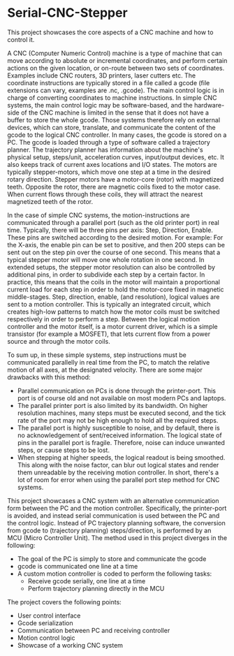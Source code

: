 # Serial-CNC-Stepper

This project showcases the core aspects of a CNC machine and how to control it.

A CNC (Computer Numeric Control) machine is a type of machine that can move according to absolute or incremental coordinates, and perform certain actions on the given location, or on-route between two sets of coordinates. Examples include CNC routers, 3D printers, laser cutters etc. 
The coordinate instructions are typically stored in a file called a gcode (file extensions can vary, examples are .nc, .gcode).
The main control logic is in charge of converting coordinates to machine instructions. 
In simple CNC systems, the main control logic may be software-based, and the hardware-side of the CNC machine is limited in the sense that it does not have a buffer to store the whole gcode. Those systems therefore rely on external devices, which can store, translate, and communicate the content of the gcode to the logical CNC controller. 
In many cases, the gcode is stored on a PC. The gcode is loaded through a type of software called a trajectory planner. The trajectory planner has information about the machine's physical setup, steps/unit, acceleration curves, input/output devices, etc. It also keeps track of current axes locations and I/O states. 
The motors are typically stepper-motors, which move one step at a time in the desired rotary direction. Stepper motors have a motor-core (rotor) with magnetized teeth. Opposite the rotor, there are magnetic coils fixed to the motor case. When current flows through these coils, they will attract the nearest magnetized teeth of the rotor.

In the case of simple CNC systems, the motion-instructions are communicated through a parallel port (such as the old printer port) in real time. Typically, there will be three pins per axis: Step, Direction, Enable. These pins are switched according to the desired motion. 
For example: For the X-axis, the enable pin can be set to positive, and then 200 steps can be sent out on the step pin over the course of one second. This means that a typical stepper motor will move one whole rotation in one second. 
In extended setups, the stepper motor resolution can also be controlled by additional pins, in order to subdivide each step by a certain factor. In practice, this means that the coils in the motor will maintain a proportional current load for each step in order to hold the motor-core fixed in magnetic middle-stages.
Step, direction, enable, (and resolution), logical values are sent to a motion controller. This is typically an integrated circuit, which creates high-low patterns to match how the motor coils must be switched respectively in order to perform a step. 
Between the logical motion controller and the motor itself, is a motor current driver, which is a simple transistor (for example a MOSFET), that lets current flow from a power source and through the motor coils. 

To sum up, in these simple systems, step instructions must be communicated parallelly in real time from the PC, to match the relative motion of all axes, at the designated velocity.
There are some major drawbacks with this method: 
* Parallel communication on PCs is done through the printer-port. This port is of course old and not available on most modern PCs and laptops. 
* The parallel printer port is also limited by its bandwidth. On higher resolution machines, many steps must be executed second, and the tick rate of the port may not be high enough to hold all the required steps. 
* The parallel port is highly susceptible to noise, and by default, there is no acknowledgement of sent/received information. The logical state of pins in the parallel port is fragile. Therefore, noise can induce unwanted steps, or cause steps to be lost. 
* When stepping at higher speeds, the logical readout is being smoothed. This along with the noise factor, can blur out logical states and render them unreadable by the receiving motion controller.
In short, there's a lot of room for error when using the parallel port step method for CNC systems.

This project showcases a CNC system with an alternative communication form between the PC and the motion controller. Specifically, the printer-port is avoided, and instead serial communication is used between the PC and the control logic. Instead of PC trajectory planning software, the conversion from gcode to (trajectory planning) steps/direction, is performed by an MCU (Micro Controller Unit).
The method used in this project diverges in the following:
* The goal of the PC is simply to store and communicate the gcode
* gcode is communicated one line at a time
* A custom motion controller is coded to perform the following tasks:
    * Receive gcode serially, one line at a time
    * Perform trajectory planning directly in the MCU


The project covers the following points:
* User control interface 
* Gcode serialization
* Communication between PC and receiving controller
* Motion control logic
* Showcase of a working CNC system
